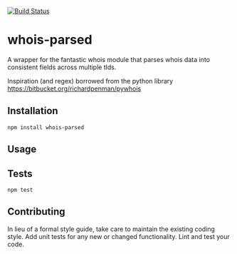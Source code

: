 [![Build Status](https://travis-ci.org/moneals/whois-parsed.svg?branch=master)](https://travis-ci.org/moneals/whois-parsed)
# whois-parsed
A wrapper for the fantastic whois module that parses whois data into consistent fields across multiple tlds.

Inspiration (and regex) borrowed from the python library https://bitbucket.org/richardpenman/pywhois

## Installation

  `npm install whois-parsed`

## Usage


## Tests

  `npm test`

## Contributing

In lieu of a formal style guide, take care to maintain the existing coding style. Add unit tests for any new or changed functionality. Lint and test your code.
